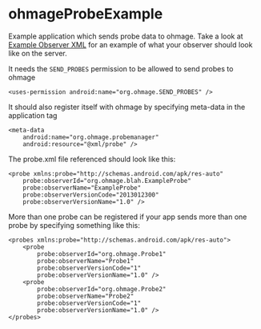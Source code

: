 ohmageProbeExample
==================

Example application which sends probe data to ohmage. Take a look at [Example Observer XML](https://github.com/cketcham/ohmageProbeExample/wiki/Example-Observer-XML) for an
example of what your observer should look like on the server.

It needs the `SEND_PROBES` permission to be allowed to send probes to ohmage

    <uses-permission android:name="org.ohmage.SEND_PROBES" />

It should also register itself with ohmage by specifying meta-data in the application tag

    <meta-data
        android:name="org.ohmage.probemanager"
        android:resource="@xml/probe" />

The probe.xml file referenced should look like this:

    <probe xmlns:probe="http://schemas.android.com/apk/res-auto"
        probe:observerId="org.ohmage.blah.ExampleProbe"
        probe:observerName="ExampleProbe"
        probe:observerVersionCode="2013012300"
        probe:observerVersionName="1.0" />

More than one probe can be registered if your app sends more than one probe by specifying something like this:

    <probes xmlns:probe="http://schemas.android.com/apk/res-auto">
        <probe
            probe:observerId="org.ohmage.Probe1"
            probe:observerName="Probe1"
            probe:observerVersionCode="1"
            probe:observerVersionName="1.0" />
        <probe
            probe:observerId="org.ohmage.Probe2"
            probe:observerName="Probe2"
            probe:observerVersionCode="1"
            probe:observerVersionName="1.0" />
    </probes>
